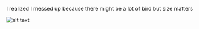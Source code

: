 I realized I messed up because there might be a lot of bird but size matters

![alt text](meta-chart.jpg)
